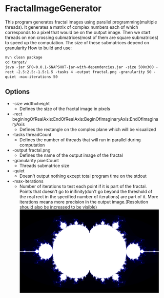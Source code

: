 # FractalImageGenerator
This program generates fractal images using parallel programming(multiple threads). 
It generates a matrix of complex numbers each of which corresponds to a pixel that would be on the output image.
Then we start threads on non crossing submatrices(most of them are square submatrices) to speed up the computation.
The size of these submatrices depend on granularity 
How to build and use:
```
mvn clean package
cd target/
java -jar SPO-0.0.1-SNAPSHOT-jar-with-dependencies.jar -size 500x300 -rect -2.5:2.5:-1.5:1.5 -tasks 4 -output fractal.png -granularity 50 -quiet -max-iterations 50
```
## Options
* -size widthxheight
  * Defines the size of the fractal image in pixels
* -rect beginingOfRealAxis:EndOfRealAxis:BeginOfImaginaryAxis:EndOfImaginaryAxis
  * Defines the rectangle on the complex plane which will be visualized
* -tasks threadCount
  * Defines the number of threads that will run in parallel during computation
* -output fractal.png
  * Defines the name of the output image of the fractal
* -granularity pixelCount
  * Threads submatrice size 
* -quiet
  * Doesn't output nothing except total program time on the stdout
* -max-iterations
  * Number of iterations to test each point if it is part of the fractal. Points that doesn't go to inifinity(don't go beyond the threshold of the real rect in the specified number of iterations) are part of it. More iterations means more precision in the output image.(Resolution should also be increased to be visible)
![Generated Fractal](fractal.png)
